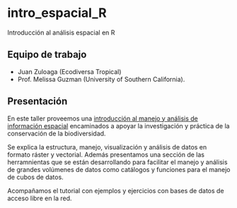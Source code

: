 # intro_espacial_R
Introducción al análisis espacial en R

## Equipo de trabajo
- Juan Zuloaga (Ecodiversa Tropical)
- Prof. Melissa Guzman (University of Southern California).

## Presentación
En este taller proveemos una <a href="./Intro_espacial.html" target="_blank">introducción al manejo y análisis de información espacial</a> encaminados a apoyar la investigación y práctica de la conservación de la biodiversidad.

Se explica la estructura, manejo, visualización  y análisis de datos en formato ráster y vectorial. Además presentamos una sección de las herramnientas que se están desarrollando para facilitar el manejo y análisis de grandes volúmenes de datos como catálogos y funciones para el manejo de cubos de datos.

Acompañamos el tutorial con ejemplos y ejercicios con bases de datos de acceso libre en la red.


